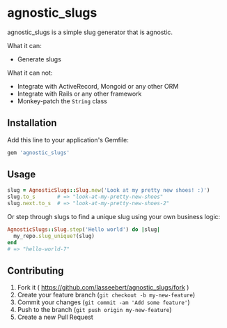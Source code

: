 # agnostic_slugs

agnostic_slugs is a simple slug generator that is agnostic.

What it can:
* Generate slugs

What it can not:
* Integrate with ActiveRecord, Mongoid or any other ORM
* Integrate with Rails or any other framework
* Monkey-patch the `String` class

## Installation

Add this line to your application's Gemfile:

```ruby
gem 'agnostic_slugs'
```

## Usage

```ruby
slug = AgnosticSlugs::Slug.new('Look at my pretty new shoes! :)')
slug.to_s       # => "look-at-my-pretty-new-shoes"
slug.next.to_s  # => "look-at-my-pretty-new-shoes-2"
```

Or step through slugs to find a unique slug using your own business logic:

```ruby
AgnosticSlugs::Slug.step('Hello world') do |slug|
  my_repo.slug_unique?(slug)
end
# => "hello-world-7"
```


## Contributing

1. Fork it ( https://github.com/lasseebert/agnostic_slugs/fork )
2. Create your feature branch (`git checkout -b my-new-feature`)
3. Commit your changes (`git commit -am 'Add some feature'`)
4. Push to the branch (`git push origin my-new-feature`)
5. Create a new Pull Request
